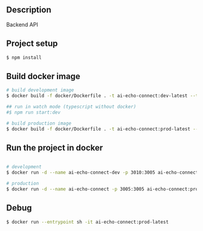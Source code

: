 ## Description

Backend API

## Project setup

```bash
$ npm install
```

## Build docker image

```bash
# build development image
$ docker build -f docker/Dockerfile . -t ai-echo-connect:dev-latest --target development

## run in watch mode (typescript without docker)
#$ npm run start:dev

# build production image
$ docker build -f docker/Dockerfile . -t ai-echo-connect:prod-latest --target production
```

## Run the project in docker

```bash

# development
$ docker run -d --name ai-echo-connect-dev -p 3010:3005 ai-echo-connect:dev-latest

# production
$ docker run -d --name ai-echo-connect -p 3005:3005 ai-echo-connect:prod-latest
```

## Debug

```bash
$ docker run --entrypoint sh -it ai-echo-connect:prod-latest
```